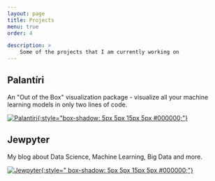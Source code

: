 ```yaml
---
layout: page
title: Projects
menu: true
order: 4

description: >
    Some of the projects that I am currently working on 
---
```

 
## Palantíri
An "Out of the Box" visualization package - visualize all your machine learning models in only two lines of code.

[![Palantiri]({{site.baseurl}}/assets/img/palantiri.png){:style="box-shadow: 5px 5px 15px 5px #000000;"}](https://wolfenfeld.github.io/palantiri/)

## Jewpyter
My blog about Data Science, Machine Learning, Big Data and more. 

[![Jewpyter]({{site.baseurl}}/assets/img/jewpyter.png){:style=" box-shadow: 5px 5px 15px 5px #000000;"}](https://jewpyter.com/)